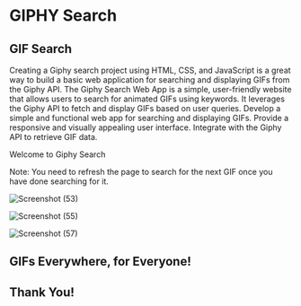 # GIPHY Search 
    
 
## GIF Search
 
Creating a Giphy search project using HTML, CSS, and JavaScript is a great way to build a basic web application for searching and displaying GIFs from the Giphy API. The Giphy Search Web App is a simple, user-friendly website that allows users to search for animated GIFs using keywords. It leverages the Giphy API to fetch and display GIFs based on user queries. Develop a simple and functional web app for searching and displaying GIFs. Provide a responsive and visually appealing user interface. Integrate with the Giphy API to retrieve GIF data.

Welcome to Giphy Search 

Note: You need to refresh the page to search for the next GIF once you have done searching for it.


![Screenshot (53)](https://github.com/omkarkulkarni2704/GIPHY-Search/assets/89896505/1523053a-932d-48c5-95a9-6381522fc1c6)

![Screenshot (55)](https://github.com/omkarkulkarni2704/GIPHY-Search/assets/89896505/eae838c2-e2eb-42cf-9751-e3c3c0e95828)

![Screenshot (57)](https://github.com/omkarkulkarni2704/GIPHY-Search/assets/89896505/5e09e6d1-4308-4663-b4e9-d6a8734cef3f)






## GIFs Everywhere, for Everyone!

## Thank You!














